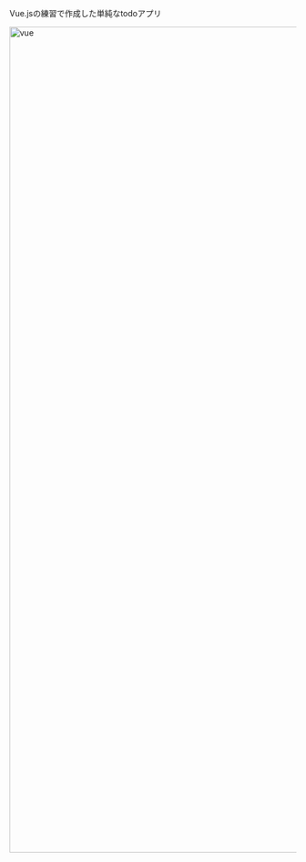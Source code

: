 Vue.jsの練習で作成した単純なtodoアプリ

<img width="1447" alt="vue" src="https://user-images.githubusercontent.com/65392082/113394925-0d466880-93d4-11eb-9791-f5017a9fefff.png">

